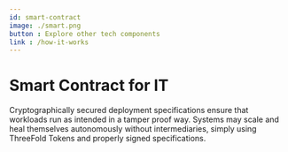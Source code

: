 ```yaml
---
id: smart-contract
image: ./smart.png
button : Explore other tech components
link : /how-it-works
---
```


# Smart Contract for IT

Cryptographically secured deployment specifications ensure that workloads run as intended in a tamper proof way. Systems may scale and heal themselves autonomously without intermediaries, simply using ThreeFold Tokens and properly signed specifications.
